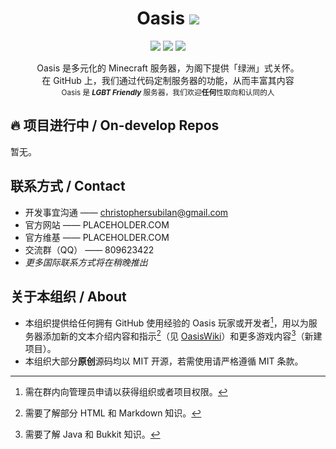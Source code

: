 <h1 align="center">Oasis&nbsp;<img src="https://img.shields.io/badge/_-v1-009688?style=flat-square"/></h1>
<p align="center"> <img src="https://img.shields.io/badge/版本-MOJANG 最新-brightgreen?style=for-the-badge&logo=minecraft"/> <img src="https://img.shields.io/badge/基于-Java_11-red?style=for-the-badge&logo=jre"/> <img src="https://img.shields.io/badge/SINCE-2019-ff9800?style=for-the-badge"/></p>

<p align="center">Oasis 是多元化的 Minecraft 服务器，为阁下提供「绿洲」式关怀。<br/>在 GitHub 上，我们通过代码定制服务器的功能，从而丰富其内容<br/><sub>Oasis 是 <em><strong>LGBT Friendly</strong></em> 服务器，我们欢迎<strong>任何</strong>性取向和认同的人</sub></p>

## 🔥 项目进行中 / On-develop Repos

暂无。

## 联系方式 / Contact

- 开发事宜沟通 —— <christophersubilan@gmail.com>
- 官方网站 —— PLACEHOLDER.COM
- 官方维基 —— PLACEHOLDER.COM
- 交流群（QQ） —— 809623422
- *更多国际联系方式将在稍晚推出*

## 关于本组织 / About

- 本组织提供给任何拥有 GitHub 使用经验的 Oasis 玩家或开发者[^1]，用以为服务器添加新的文本介绍内容和指示[^2]（见 [OasisWiki](https://github.com/oasis-mc/OasisWiki)）和更多游戏内容[^3]（新建项目）。
- 本组织大部分**原创**源码均以 MIT 开源，若需使用请严格遵循 MIT 条款。

[^1]: 需在群内向管理员申请以获得组织或者项目权限。
[^2]: 需要了解部分 HTML 和 Markdown 知识。
[^3]: 需要了解 Java 和 Bukkit 知识。
